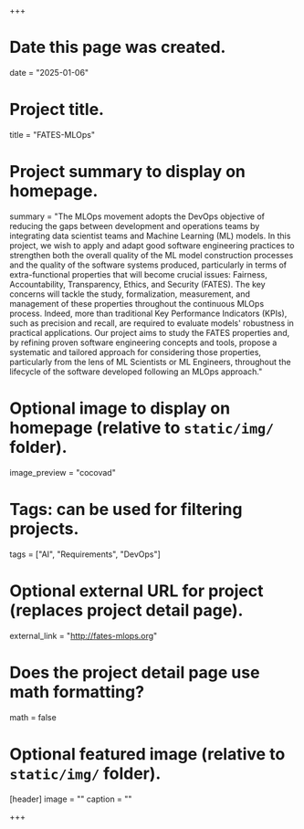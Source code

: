 +++
# Date this page was created.
date = "2025-01-06"

# Project title.
title = "FATES-MLOps"

# Project summary to display on homepage.
summary = "The MLOps movement adopts the DevOps objective of reducing the gaps between development and operations teams by integrating data scientist teams and Machine Learning (ML) models. In this project, we wish to apply and adapt good software engineering practices to strengthen both the overall quality of the ML model construction processes and the quality of the software systems produced, particularly in terms of extra-functional properties that will become crucial issues: Fairness, Accountability, Transparency, Ethics, and Security (FATES). The key concerns will tackle the study, formalization, measurement, and management of these properties throughout the continuous MLOps process. Indeed, more than traditional Key Performance Indicators (KPIs), such as precision and recall, are required to evaluate models' robustness in practical applications. Our project aims to study the FATES properties and, by refining proven software engineering concepts and tools, propose a systematic and tailored approach for considering those properties, particularly from the lens of ML Scientists or ML Engineers, throughout the lifecycle of the software developed following an MLOps approach."

# Optional image to display on homepage (relative to `static/img/` folder).
image_preview = "cocovad"

# Tags: can be used for filtering projects.
tags = ["AI", "Requirements", "DevOps"]

# Optional external URL for project (replaces project detail page).
external_link = "http://fates-mlops.org"

# Does the project detail page use math formatting?
math = false

# Optional featured image (relative to `static/img/` folder).
[header]
image = ""
caption = ""

+++
